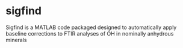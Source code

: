 # sigfind
Sigfind is a MATLAB code packaged designed to automatically apply baseline corrections to FTIR analyses of OH in nominally anhydrous minerals

